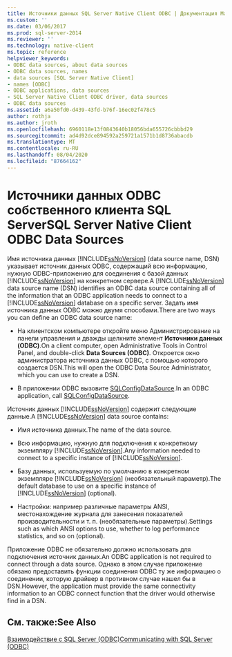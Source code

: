 ```yaml
---
title: Источники данных SQL Server Native Client ODBC | Документация Майкрософт
ms.custom: ''
ms.date: 03/06/2017
ms.prod: sql-server-2014
ms.reviewer: ''
ms.technology: native-client
ms.topic: reference
helpviewer_keywords:
- ODBC data sources, about data sources
- ODBC data sources, names
- data sources [SQL Server Native Client]
- names [ODBC]
- ODBC applications, data sources
- SQL Server Native Client ODBC driver, data sources
- ODBC data sources
ms.assetid: a6a50fd0-d439-43fd-b76f-16ec02f478c5
author: rothja
ms.author: jroth
ms.openlocfilehash: 6960118e13f0843640b18056bda655726cbbbd29
ms.sourcegitcommit: ad4d92dce894592a259721a1571b1d8736abacdb
ms.translationtype: MT
ms.contentlocale: ru-RU
ms.lasthandoff: 08/04/2020
ms.locfileid: "87664162"
---
```

# <a name="sql-server-native-client-odbc-data-sources"></a><span data-ttu-id="0bd8b-102">Источники данных ODBC собственного клиента SQL Server</span><span class="sxs-lookup"><span data-stu-id="0bd8b-102">SQL Server Native Client ODBC Data Sources</span></span>
  <span data-ttu-id="0bd8b-103">Имя источника данных [!INCLUDE[ssNoVersion](../../includes/ssnoversion-md.md)] (data source name, DSN) указывает источник данных ODBC, содержащий всю информацию, нужную ODBC-приложению для соединения с базой данных [!INCLUDE[ssNoVersion](../../includes/ssnoversion-md.md)] на конкретном сервере.</span><span class="sxs-lookup"><span data-stu-id="0bd8b-103">A [!INCLUDE[ssNoVersion](../../includes/ssnoversion-md.md)] data source name (DSN) identifies an ODBC data source containing all of the information that an ODBC application needs to connect to a [!INCLUDE[ssNoVersion](../../includes/ssnoversion-md.md)] database on a specific server.</span></span> <span data-ttu-id="0bd8b-104">Задать имя источника данных ODBC можно двумя способами.</span><span class="sxs-lookup"><span data-stu-id="0bd8b-104">There are two ways you can define an ODBC data source name:</span></span>  
  
-   <span data-ttu-id="0bd8b-105">На клиентском компьютере откройте меню Администрирование на панели управления и дважды щелкните элемент **Источники данных (ODBC)**.</span><span class="sxs-lookup"><span data-stu-id="0bd8b-105">On a client computer, open Administrative Tools in Control Panel, and double-click **Data Sources (ODBC)**.</span></span> <span data-ttu-id="0bd8b-106">Откроется окно администратора источника данных ODBC, с помощью которого создается DSN.</span><span class="sxs-lookup"><span data-stu-id="0bd8b-106">This will open the ODBC Data Source Administrator, which you can use to create a DSN.</span></span>  
  
-   <span data-ttu-id="0bd8b-107">В приложении ODBC вызовите [SQLConfigDataSource](../native-client-odbc-api/sqlconfigdatasource.md).</span><span class="sxs-lookup"><span data-stu-id="0bd8b-107">In an ODBC application, call [SQLConfigDataSource](../native-client-odbc-api/sqlconfigdatasource.md).</span></span>  
  
 <span data-ttu-id="0bd8b-108">Источник данных [!INCLUDE[ssNoVersion](../../includes/ssnoversion-md.md)] содержит следующие данные.</span><span class="sxs-lookup"><span data-stu-id="0bd8b-108">A [!INCLUDE[ssNoVersion](../../includes/ssnoversion-md.md)] data source contains:</span></span>  
  
-   <span data-ttu-id="0bd8b-109">Имя источника данных.</span><span class="sxs-lookup"><span data-stu-id="0bd8b-109">The name of the data source.</span></span>  
  
-   <span data-ttu-id="0bd8b-110">Всю информацию, нужную для подключения к конкретному экземпляру [!INCLUDE[ssNoVersion](../../includes/ssnoversion-md.md)].</span><span class="sxs-lookup"><span data-stu-id="0bd8b-110">Any information needed to connect to a specific instance of [!INCLUDE[ssNoVersion](../../includes/ssnoversion-md.md)].</span></span>  
  
-   <span data-ttu-id="0bd8b-111">Базу данных, используемую по умолчанию в конкретном экземпляре [!INCLUDE[ssNoVersion](../../includes/ssnoversion-md.md)] (необязательный параметр).</span><span class="sxs-lookup"><span data-stu-id="0bd8b-111">The default database to use on a specific instance of [!INCLUDE[ssNoVersion](../../includes/ssnoversion-md.md)] (optional).</span></span>  
  
-   <span data-ttu-id="0bd8b-112">Настройки: например различные параметры ANSI, местонахождение журнала для занесения показателей производительности и т. п. (необязательные параметры).</span><span class="sxs-lookup"><span data-stu-id="0bd8b-112">Settings such as which ANSI options to use, whether to log performance statistics, and so on (optional).</span></span>  
  
 <span data-ttu-id="0bd8b-113">Приложение ODBC не обязательно должно использовать для подключения источник данных.</span><span class="sxs-lookup"><span data-stu-id="0bd8b-113">An ODBC application is not required to connect through a data source.</span></span> <span data-ttu-id="0bd8b-114">Однако в этом случае приложение обязано предоставить функции соединения ODBC ту же информацию о соединении, которую драйвер в противном случае нашел бы в DSN.</span><span class="sxs-lookup"><span data-stu-id="0bd8b-114">However, the application must provide the same connectivity information to an ODBC connect function that the driver would otherwise find in a DSN.</span></span>  
  
## <a name="see-also"></a><span data-ttu-id="0bd8b-115">См. также:</span><span class="sxs-lookup"><span data-stu-id="0bd8b-115">See Also</span></span>  
 [<span data-ttu-id="0bd8b-116">Взаимодействие с SQL Server &#40;ODBC&#41;</span><span class="sxs-lookup"><span data-stu-id="0bd8b-116">Communicating with SQL Server &#40;ODBC&#41;</span></span>](communicating-with-sql-server-odbc.md)  
  
  

